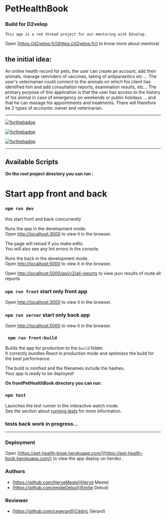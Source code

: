 # PetHealthBook

### Build for D2velop 
    This app is a red thread project for our mentoring with D2velop. 

Open [https://d2velop.fr/](https://d2velop.fr/) to know more about mentorat

## the initial idea: 

An online health record for pets, the user can create an account, add their animals, manage reminders of vaccines, taking of antiparasitics etc ...
The user's veterinarian could connect to the animals on which his client has identified him and add consultation reports, examination results, etc...
The primary purpose of this application is that the user has access to the history of his animal in case of emergency on weekends or public holidays ... 
and that he can manage his appointments and treatments.
There will therefore be 2 types of accounts: owner and veterinarian.

---
[![forthebadge](http://forthebadge.com/images/badges/built-with-love.svg)](http://forthebadge.com) 

[![forthebadge](https://forthebadge.com/images/badges/built-by-developers.svg)](http://forthebadge.com)

[![forthebadge](https://forthebadge.com/images/badges/made-with-javascript.svg)](http://forthebadge.com)

---

## Available Scripts

**On the root project directory you can run :**

# Start app front and back
### `npm run dev`

this start front and back concurrently

Runs the app in the development mode.\
Open [http://localhost:3000](http://localhost:3000) to view it in the browser.

The page will reload if you make edits.\
You will also see any lint errors in the console.

Runs the back in the development mode.\
Open [http://localhost:5000](http://localhost:5000) to view it in the browser.

Open [http://localhost:5000/api/v2/all-reports](http://localhost:5000/api/v2/all-reports) to view json results of route all reports

### `npm run front` start only front app
Open [http://localhost:3000](http://localhost:3000) to view it in the browser.

### `npm run server` start only back app 
Open [http://localhost:5000](http://localhost:5000) to view it in the browser.

### ` npm run front:build`

Builds the app for production to the `build` folder.\
It correctly bundles React in production mode and optimizes the build for the best performance.

The build is minified and the filenames include the hashes.\
Your app is ready to be deployed!


**On frontPetHealthBook directory you can run:** 
### `npm test`

Launches the test runner in the interactive watch mode.\
See the section about [running tests](https://facebook.github.io/create-react-app/docs/running-tests) for more information.

### tests back work in progress...

---

### Deployment

Open [https://pet-health-book.herokuapp.com/](https://pet-health-book.herokuapp.com/) to view the app deploy on heroku .

### Authors 

   - [https://github.com/HerveMeste](Hervé Meste)
   - [https://github.com/emilieDelsol](Emilie Delsol)

### Reviewer 
   - [https://github.com/cegerard](Cédric Gérard)

